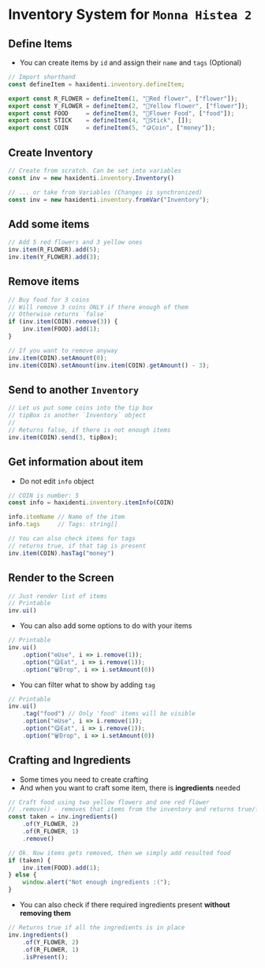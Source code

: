 # Inventory System for `Monna Histea 2`

## Define Items
* You can create items by `id` and assign their `name` and `tags` (Optional)
```ts
// Import shorthand
const defineItem = haxidenti.inventory.defineItem;

export const R_FLOWER = defineItem(1, "🌹Red flower", ["flower"]);
export const Y_FLOWER = defineItem(2, "🌻Yellow flower", ["flower"]);
export const FOOD     = defineItem(3, "🍞Flower Food", ["food"]);
export const STICK    = defineItem(4, "🌿Stick", []);
export const COIN     = defineItem(5, "🪙Coin", ["money"]);
```


## Create Inventory
```ts
// Create from scratch. Can be set into variables
const inv = new haxidenti.inventory.Inventory()

// ... or take from Variables (Changes is synchronized)
const inv = new haxidenti.inventory.fromVar("Inventory");
```


## Add some items
```ts
// Add 5 red flowers and 3 yellow ones
inv.item(R_FLOWER).add(5);
inv.item(Y_FLOWER).add(3);
```

## Remove items
```ts
// Buy food for 3 coins
// Will remove 3 coins ONLY if there enough of them
// Otherwise returns `false`
if (inv.item(COIN).remove(3)) {
	inv.item(FOOD).add(1);
}

// If you want to remove anyway
inv.item(COIN).setAmount(0);
inv.item(COIN).setAmount(inv.item(COIN).getAmount() - 3);
```



## Send to another `Inventory`
```ts
// Let us put some coins into the tip box
// tipBox is another `Inventory` object
//
// Returns false, if there is not enough items
inv.item(COIN).send(3, tipBox);
```


## Get information about item
* Do not edit `info` object
```ts
// COIN is number: 5
const info = haxidenti.inventory.itemInfo(COIN)

info.itemName // Name of the item
info.tags     // Tags: string[]

// You can also check items for tags
// returns true, if that tag is present
inv.item(COIN).hasTag("money")
```



## Render to the Screen
```ts
// Just render list of items
// Printable
inv.ui()
```
* You can also add some options to do with your items
```ts
// Printable
inv.ui()
	.option("⚙️Use", i => i.remove(1));
	.option("😋Eat", i => i.remove(1));
	.option("🗑️Drop", i => i.setAmount(0))
```
* You can filter what to show by adding `tag`
```ts
// Printable
inv.ui()
	.tag("food") // Only 'food' items will be visible
	.option("⚙️Use", i => i.remove(1));
	.option("😋Eat", i => i.remove(1));
	.option("🗑️Drop", i => i.setAmount(0))
```

## Crafting and Ingredients
* Some times you need to create crafting
* And when you want to craft some item, there is __ingredients__ needed
```ts
// Craft food using two yellow flowers and one red flower
// .remove() - removes that items from the inventory and returns true/false if there enough ingredients
const taken = inv.ingredients()
	.of(Y_FLOWER, 2)
	.of(R_FLOWER, 1)
	.remove()

// Ok. Now items gets removed, then we simply add resulted food
if (taken) {
	inv.item(FOOD).add(1);
} else {
	window.alert("Not enough ingredients :(");
}
```
* You can also check if there required ingredients present __without removing them__
```ts
// Returns true if all the ingredients is in place
inv.ingredients()
	.of(Y_FLOWER, 2)
	.of(R_FLOWER, 1)
	.isPresent();
```
